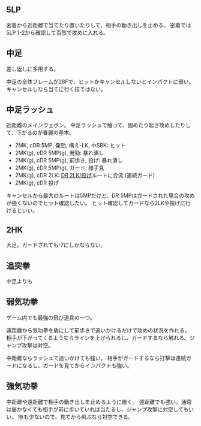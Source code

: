 ## 5LP

密着から近距離で当てたり置いたりして、相手の動き出しを止める。
密着では5LP 1-2から確認して百烈で攻めに入れる。

## 中足

差し返しに多用する。

中足の全体フレームが28Fで、ヒットかキャンセルしないとインパクトに弱い。
キャンセルしなら当てに行く技ではない。

## 中足ラッシュ

近距離のメインウェポン。
中足ラッシュで触って、固めたり起き攻めしたりして、下がるのが春麗の基本。

- 2MK, cDR 5MP, 発勁, 構え-LK, 中SBK: ヒット
- 2MK(g), cDR 5MP(g), 発勁: 暴れ潰し
- 2MK(g), cDR 5MP(g), 前歩き, 投げ: 暴れ潰し
- 2MK(g), cDR 5MP(g), ガード: 様子見
- 2MK(g), cDR 2LK: [DR 2LK/投げ](#dr-2lk投げ)ルートに合流 (連続ガード)
- 2MK(g), cDR 投げ

キャンセルから最大のルートは5MPだけど、DR 5MPはガードされた場合の攻めが強くないのでヒット確認したい。
ヒット確認してガードなら2LKや投げに行けるといい。

## 2HK

大足。ガードされても-7にしかならない。

## 追突拳

中足よりも

## 弱気功拳

ゲーム内でも最強の飛び道具の一つ。

遠距離から気功拳を盾にして前歩きで追いかけるだけで攻めの状況を作れる。
相手が下がってくるようならラインを上げられるし、ガードするなら触れる。ジャンプ攻撃は対空。

中距離ならラッシュで追いかけても強い。
相手がガードするなら打撃は連続ガードになるし、ガードを見てからインパクトも強い。

## 強気功拳

中距離や遠距離で相手の動き出しを止めるように置く。
遠距離でも強い。通常は届かなくても相手が前に歩いていれば当たるし、ジャンプ攻撃に対空してもいい。
隙も少ないので、見てから飛ぶなら対空できる。
